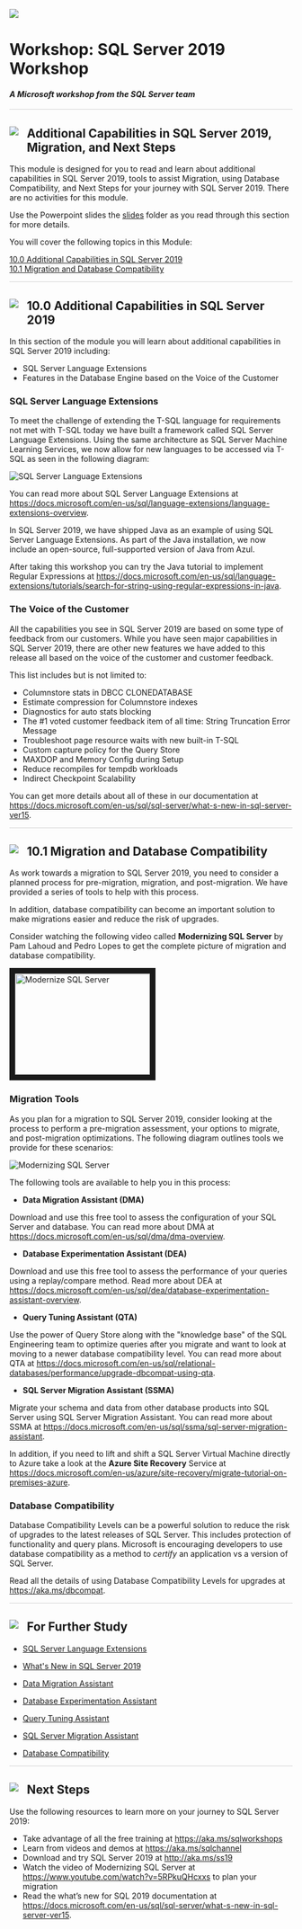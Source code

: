 ![](../graphics/microsoftlogo.png)

# Workshop: SQL Server 2019 Workshop

#### <i>A Microsoft workshop from the SQL Server team</i>

<p style="border-bottom: 1px solid lightgrey;"></p>

<h2><img style="float: left; margin: 0px 15px 15px 0px;" src="https://github.com/microsoft/sqlworkshops/blob/master/graphics/textbubble.png?raw=true"><b>     Additional Capabilities in SQL Server 2019, Migration, and Next Steps</b></h2>

This module is designed for you to read and learn about additional capabilities in SQL Server 2019, tools to assist Migration, using Database Compatibility, and Next Steps for your journey with SQL Server 2019. There are no activities for this module.

Use the Powerpoint slides the [slides](https://github.com/microsoft/sqlworkshops/tree/master/sql2019lab/slides) folder as you read through this section for more details.

You will cover the following topics in this Module:

<dl>

<dt><a href="#10-0">10.0 Additional Capabilities in SQL Server 2019</a></dt>
<dt><a href="#10-1">10.1 Migration and Database Compatibility</a></dt>
   
</dl>

<p style="border-bottom: 1px solid lightgrey;"></p>

<h2><img style="float: left; margin: 0px 15px 15px 0px;" src="https://github.com/microsoft/sqlworkshops/blob/master/graphics/pencil2.png?raw=true"><b><a name="10-0">     10.0 Additional Capabilities in SQL Server 2019</a></b></h2>

In this section of the module you will learn about additional capabilities in SQL Server 2019 including:

- SQL Server Language Extensions
- Features in the Database Engine based on the Voice of the Customer

<h3><b><a name="langext">SQL Server Language Extensions</a></b></h3>

To meet the challenge of extending the T-SQL language for requirements not met with T-SQL today we have built a framework called SQL Server Language Extensions. Using the same architecture as SQL Server Machine Learning Services, we now allow for new languages to be accessed via T-SQL as seen in the following diagram:

![SQL Server Language Extensions](./graphics/SQL_Language_Extensions.jpg)

You can read more about SQL Server Language Extensions at https://docs.microsoft.com/en-us/sql/language-extensions/language-extensions-overview.

In SQL Server 2019, we have shipped Java as an example of using SQL Server Language Extensions. As part of the Java installation, we now include an open-source, full-supported version of Java from Azul. 

After taking this workshop you can try the Java tutorial to implement Regular Expressions at https://docs.microsoft.com/en-us/sql/language-extensions/tutorials/search-for-string-using-regular-expressions-in-java. 

<h3><b><a name="voicecustomer">The Voice of the Customer</a></b></h3>

All the capabilities you see in SQL Server 2019 are based on some type of feedback from our customers. While you have seen major capabilities in SQL Server 2019, there are other new features we have added to this release all based on the voice of the customer and customer feedback.

This list includes but is not limited to:

- Columnstore stats in DBCC CLONEDATABASE
- Estimate compression for Columnstore indexes
- Diagnostics for auto stats blocking
- The #1 voted customer feedback item of all time: String Truncation Error Message
- Troubleshoot page resource waits with new built-in T-SQL
- Custom capture policy for the Query Store
- MAXDOP and Memory Config during Setup
- Reduce recompiles for tempdb workloads
- Indirect Checkpoint Scalability

You can get more details about all of these in our documentation at https://docs.microsoft.com/en-us/sql/sql-server/what-s-new-in-sql-server-ver15.

<p style="border-bottom: 1px solid lightgrey;"></p>

<h2><img style="float: left; margin: 0px 15px 15px 0px;" src="https://github.com/microsoft/sqlworkshops/blob/master/graphics/pencil2.png?raw=true"><b><a name="10-1">     10.1 Migration and Database Compatibility</a></b></h2>

As work towards a migration to SQL Server 2019, you need to consider a planned process for pre-migration, migration, and post-migration. We have provided a series of tools to help with this process.

In addition, database compatibility can become an important solution to make migrations easier and reduce the risk of upgrades.

Consider watching the following video called **Modernizing SQL Server** by Pam Lahoud and Pedro Lopes to get the complete picture of migration and database compatibility.

<a href="http://www.youtube.com/watch?feature=player_embedded&v=5RPkuQHcxxs
" target="_blank"><img src="http://img.youtube.com/vi/5RPkuQHcxxs/0.jpg" 
alt="Modernize SQL Server" width="240" height="180" border="10" /></a>

<h3><b><a name="langext">Migration Tools</a></b></h3>

As you plan for a migration to SQL Server 2019, consider looking at the process to perform a pre-migration assessment, your options to migrate, and post-migration optimizations. The following diagram outlines tools we provide for these scenarios:

![Modernizing SQL Server](./graphics/Modernizing_SQL_Server.jpg)

The following tools are available to help you in this process:

- **Data Migration Assistant (DMA)**

Download and use this free tool to assess the configuration of your SQL Server and database. You can read more about DMA at https://docs.microsoft.com/en-us/sql/dma/dma-overview.

- **Database Experimentation Assistant (DEA)**

Download and use this free tool to assess the performance of your queries using a replay/compare method. Read more about DEA at https://docs.microsoft.com/en-us/sql/dea/database-experimentation-assistant-overview.

- **Query Tuning Assistant (QTA)**

Use the power of Query Store along with the "knowledge base" of the SQL Engineering team to optimize queries after you migrate and want to look at moving to a newer database compatibility level. You can read more about QTA at https://docs.microsoft.com/en-us/sql/relational-databases/performance/upgrade-dbcompat-using-qta.

- **SQL Server Migration Assistant (SSMA)**

Migrate your schema and data from other database products into SQL Server using SQL Server Migration Assistant. You can read more about SSMA at https://docs.microsoft.com/en-us/sql/ssma/sql-server-migration-assistant.

In addition, if you need to lift and shift a SQL Server Virtual Machine directly to Azure take a look at the **Azure Site Recovery** Service at https://docs.microsoft.com/en-us/azure/site-recovery/migrate-tutorial-on-premises-azure.

<h3><b><a name="voicecustomer">Database Compatibility</a></b></h3>

Database Compatibility Levels can be a powerful solution to reduce the risk of upgrades to the latest releases of SQL Server. This includes protection of functionality and query plans. Microsoft is encouraging developers to use database compatibility as a method to *certify* an application vs a version of SQL Server.

Read all the details of using Database Compatibility Levels for upgrades at https://aka.ms/dbcompat.

<p style="border-bottom: 1px solid lightgrey;"></p>


<h2><img style="float: left; margin: 0px 15px 15px 0px;" src="https://github.com/microsoft/sqlworkshops/blob/master/graphics/owl.png?raw=true"><b>     For Further Study</b></h2>

- [SQL Server Language Extensions](https://docs.microsoft.com/en-us/sql/dma/dma-overview)

- [What's New in SQL Server 2019](https://docs.microsoft.com/en-us/sql/sql-server/what-s-new-in-sql-server-ver15)

- [Data Migration Assistant](https://docs.microsoft.com/en-us/sql/dma/dma-overview)
 
- [Database Experimentation Assistant](https://docs.microsoft.com/en-us/sql/dea/database-experimentation-assistant-overview)

- [Query Tuning Assistant](https://docs.microsoft.com/en-us/sql/relational-databases/performance/upgrade-dbcompat-using-qta)

- [SQL Server Migration Assistant](https://docs.microsoft.com/en-us/sql/ssma/sql-server-migration-assistant)

- [Database Compatibility](https://aka.ms/dbcompat)

<p style="border-bottom: 1px solid lightgrey;"></p>

<h2><img style="float: left; margin: 0px 15px 15px 0px;" src="https://github.com/microsoft/sqlworkshops/blob/master/graphics/geopin.png?raw=true"><b>     Next Steps</b></h2>

Use the following resources to learn more on your journey to SQL Server 2019:

- Take advantage of all the free training at https://aka.ms/sqlworkshops
- Learn from videos and demos at https://aka.ms/sqlchannel
- Download and try SQL Server 2019 at http://aka.ms/ss19
- Watch the video of Modernizing SQL Server at https://www.youtube.com/watch?v=5RPkuQHcxxs to plan your migration
- Read the what’s new for SQL 2019 documentation at https://docs.microsoft.com/en-us/sql/sql-server/what-s-new-in-sql-server-ver15.